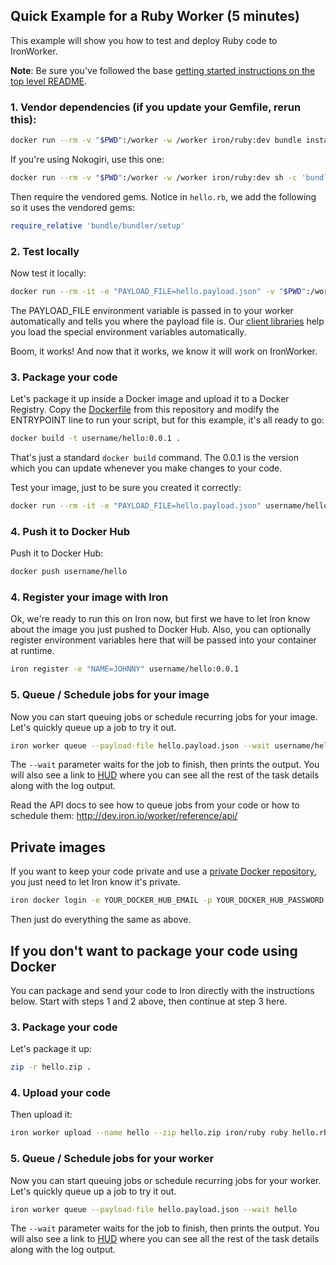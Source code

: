 ## Quick Example for a Ruby Worker (5 minutes)

This example will show you how to test and deploy Ruby code to IronWorker.

**Note**: Be sure you've followed the base [getting started instructions on the top level README](https://github.com/iron-io/dockerworker).

### 1. Vendor dependencies (if you update your Gemfile, rerun this):

```sh
docker run --rm -v "$PWD":/worker -w /worker iron/ruby:dev bundle install --standalone --clean
```

If you're using Nokogiri, use this one:

```sh
docker run --rm -v "$PWD":/worker -w /worker iron/ruby:dev sh -c 'bundle config --local build.nokogiri --use-system-libraries && bundle install --standalone --clean'
```

Then require the vendored gems. Notice in `hello.rb`, we add the following so it uses the vendored gems:

```ruby
require_relative 'bundle/bundler/setup'
```

### 2. Test locally

Now test it locally:

```sh
docker run --rm -it -e "PAYLOAD_FILE=hello.payload.json" -v "$PWD":/worker -w /worker iron/ruby ruby hello.rb
```

The PAYLOAD_FILE environment variable is passed in to your worker automatically and tells you
where the payload file is. Our [client libraries](http://dev.iron.io/worker/libraries/) help you load the special environment variables automatically.

Boom, it works! And now that it works, we know it will work on IronWorker.

### 3. Package your code

Let's package it up inside a Docker image and upload it to a Docker Registry. Copy the [Dockerfile](https://github.com/iron-io/dockerworker/blob/master/ruby/Dockerfile) from this repository
and modify the ENTRYPOINT line to run your script, but for this example, it's all ready to go:

```sh
docker build -t username/hello:0.0.1 .
```

That's just a standard `docker build` command. The 0.0.1 is the version which you can update
whenever you make changes to your code.

Test your image, just to be sure you created it correctly:

```sh
docker run --rm -it -e "PAYLOAD_FILE=hello.payload.json" username/hello:0.0.1
```

### 4. Push it to Docker Hub

Push it to Docker Hub:

```sh
docker push username/hello
```

### 4. Register your image with Iron

Ok, we're ready to run this on Iron now, but first we have to let Iron know about the
image you just pushed to Docker Hub. Also, you can optionally register environment variables here that will be passed into your container at runtime. 

```sh
iron register -e "NAME=JOHNNY" username/hello:0.0.1
```

### 5. Queue / Schedule jobs for your image

Now you can start queuing jobs or schedule recurring jobs for your image. Let's quickly
queue up a job to try it out.

```sh
iron worker queue --payload-file hello.payload.json --wait username/hello
```

The `--wait` parameter waits for the job to finish, then prints the output.
You will also see a link to [HUD](http://hud.iron.io) where you can see all the rest of the task details along with the log output.

Read the API docs to see how to queue jobs from your code or how to schedule them:
http://dev.iron.io/worker/reference/api/

## Private images

If you want to keep your code private and use a [private Docker repository](https://docs.docker.com/docker-hub/repos/#private-repositories), you just need
to let Iron know it's private.

```sh
iron docker login -e YOUR_DOCKER_HUB_EMAIL -p YOUR_DOCKER_HUB_PASSWORD
```

Then just do everything the same as above.

## If you don't want to package your code using Docker

You can package and send your code to Iron directly with the instructions below.
Start with steps 1 and 2 above, then continue at step 3 here.

### 3. Package your code

Let's package it up:

```sh
zip -r hello.zip .
```

### 4. Upload your code

Then upload it:

```sh
iron worker upload --name hello --zip hello.zip iron/ruby ruby hello.rb
```

### 5. Queue / Schedule jobs for your worker

Now you can start queuing jobs or schedule recurring jobs for your worker. Let's quickly
queue up a job to try it out.

```sh
iron worker queue --payload-file hello.payload.json --wait hello
```

The `--wait` parameter waits for the job to finish, then prints the output.
You will also see a link to [HUD](http://hud.iron.io) where you can see all the rest of the task details along with the log output.
